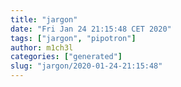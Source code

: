 ```yaml
---
title: "jargon"
date: "Fri Jan 24 21:15:48 CET 2020"
tags: ["jargon", "pipotron"]
author: m1ch3l
categories: ["generated"]
slug: "jargon/2020-01-24-21:15:48"
---
```



